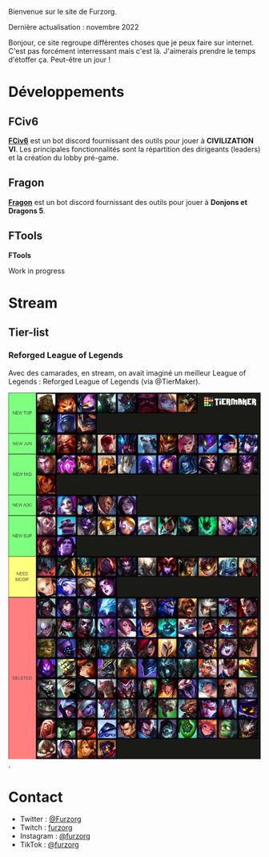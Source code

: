 Bienvenue sur le site de Furzorg.

Dernière actualisation : novembre 2022

Bonjour, ce site regroupe différentes choses que je peux faire sur internet. 
C'est pas forcément interressant mais c'est là. 
J'aimerais prendre le temps d'étoffer ça.
Peut-être un jour !

# Développements

## FCiv6

**[FCiv6](https://furzorg.github.io/fciv6)** est un bot discord fournissant des outils pour jouer à **CIVILIZATION VI**.
Les principales fonctionnalités sont la répartition des dirigeants (leaders) et la création du lobby pré-game.

## Fragon

**[Fragon](https://furzorg.github.io/fragon)** est un bot discord fournissant des outils pour jouer à **Donjons et Dragons 5**.

## FTools

**FTools**

Work in progress

# Stream

## Tier-list

### Reforged League of Legends

Avec des camarades, en stream, on avait imaginé un meilleur League of Legends : Reforged League of Legends (via @TierMaker).

![Image Reforged LoL](/images/reforgedlol.png "Reforged League of Legends").

# Contact

- Twitter : [@Furzorg](https://twitter.com/Furzorg)
- Twitch : [furzorg](https://twitch.tv/furzorg)
- Instagram : [@furzorg](https://www.instagram.com/furzorg)
- TikTok : [@furzorg](https://www.tiktok.com/@furzorg)
